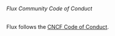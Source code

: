 ###### Flux Community Code of Conduct

Flux follows the [CNCF Code of Conduct](https://github.com/cncf/foundation/blob/master/code-of-conduct.md).
